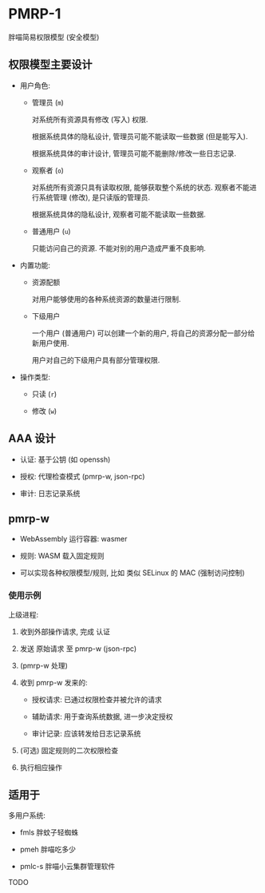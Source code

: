 # PMRP-1
胖喵简易权限模型 (安全模型)


## 权限模型主要设计

+ 用户角色:

  - 管理员 (`m`)

    对系统所有资源具有修改 (写入) 权限.

    根据系统具体的隐私设计, 管理员可能不能读取一些数据 (但是能写入).

    根据系统具体的审计设计, 管理员可能不能删除/修改一些日志记录.

  - 观察者 (`o`)

    对系统所有资源只具有读取权限, 能够获取整个系统的状态.
    观察者不能进行系统管理 (修改), 是只读版的管理员.

    根据系统具体的隐私设计, 观察者可能不能读取一些数据.

  - 普通用户 (`u`)

    只能访问自己的资源.
    不能对别的用户造成严重不良影响.

+ 内置功能:

  - 资源配额

    对用户能够使用的各种系统资源的数量进行限制.

  - 下级用户

    一个用户 (普通用户) 可以创建一个新的用户,
    将自己的资源分配一部分给新用户使用.

    用户对自己的下级用户具有部分管理权限.

+ 操作类型:

  - 只读 (`r`)

  - 修改 (`w`)


## AAA 设计

+ 认证: 基于公钥 (如 openssh)

+ 授权: 代理检查模式 (pmrp-w, json-rpc)

+ 审计: 日志记录系统


## pmrp-w

+ WebAssembly 运行容器: wasmer

+ 规则: WASM 载入固定规则

+ 可以实现各种权限模型/规则, 比如
  类似 SELinux 的 MAC (强制访问控制)

### 使用示例

上级进程:

1. 收到外部操作请求, 完成 认证

2. 发送 原始请求 至 pmrp-w (json-rpc)

3. (pmrp-w 处理)

4. 收到 pmrp-w 发来的:

   + 授权请求: 已通过权限检查并被允许的请求

   + 辅助请求: 用于查询系统数据, 进一步决定授权

   + 审计记录: 应该转发给日志记录系统

5. (可选) 固定规则的二次权限检查

6. 执行相应操作


## 适用于

多用户系统:

+ fmls 胖蚊子轻蜘蛛

+ pmeh 胖喵吃多少

+ pmlc-s 胖喵小云集群管理软件


TODO
